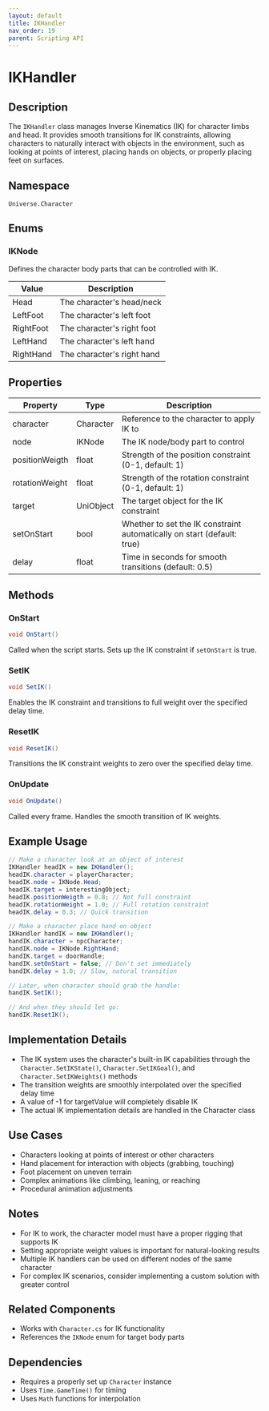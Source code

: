 ```yaml
---
layout: default
title: IKHandler
nav_order: 19
parent: Scripting API
---
```

# IKHandler

## Description
The `IKHandler` class manages Inverse Kinematics (IK) for character limbs and head. It provides smooth transitions for IK constraints, allowing characters to naturally interact with objects in the environment, such as looking at points of interest, placing hands on objects, or properly placing feet on surfaces.

## Namespace
`Universe.Character`

## Enums

### IKNode
Defines the character body parts that can be controlled with IK.

| Value | Description |
|-------|-------------|
| Head | The character's head/neck |
| LeftFoot | The character's left foot |
| RightFoot | The character's right foot |
| LeftHand | The character's left hand |
| RightHand | The character's right hand |

## Properties
| Property | Type | Description |
|----------|------|-------------|
| character | Character | Reference to the character to apply IK to |
| node | IKNode | The IK node/body part to control |
| positionWeigth | float | Strength of the position constraint (0-1, default: 1) |
| rotationWeight | float | Strength of the rotation constraint (0-1, default: 1) |
| target | UniObject | The target object for the IK constraint |
| setOnStart | bool | Whether to set the IK constraint automatically on start (default: true) |
| delay | float | Time in seconds for smooth transitions (default: 0.5) |

## Methods

### OnStart
```csharp
void OnStart()
```
Called when the script starts. Sets up the IK constraint if `setOnStart` is true.

### SetIK
```csharp
void SetIK()
```
Enables the IK constraint and transitions to full weight over the specified delay time.

### ResetIK
```csharp
void ResetIK()
```
Transitions the IK constraint weights to zero over the specified delay time.

### OnUpdate
```csharp
void OnUpdate()
```
Called every frame. Handles the smooth transition of IK weights.

## Example Usage
```csharp
// Make a character look at an object of interest
IKHandler headIK = new IKHandler();
headIK.character = playerCharacter;
headIK.node = IKNode.Head;
headIK.target = interestingObject;
headIK.positionWeigth = 0.8; // Not full constraint
headIK.rotationWeight = 1.0; // Full rotation constraint
headIK.delay = 0.3; // Quick transition

// Make a character place hand on object
IKHandler handIK = new IKHandler();
handIK.character = npcCharacter;
handIK.node = IKNode.RightHand;
handIK.target = doorHandle;
handIK.setOnStart = false; // Don't set immediately
handIK.delay = 1.0; // Slow, natural transition

// Later, when character should grab the handle:
handIK.SetIK();

// And when they should let go:
handIK.ResetIK();
```

## Implementation Details
- The IK system uses the character's built-in IK capabilities through the `Character.SetIKState()`, `Character.SetIKGoal()`, and `Character.SetIKWeights()` methods
- The transition weights are smoothly interpolated over the specified delay time
- A value of -1 for targetValue will completely disable IK
- The actual IK implementation details are handled in the Character class

## Use Cases
- Characters looking at points of interest or other characters
- Hand placement for interaction with objects (grabbing, touching)
- Foot placement on uneven terrain
- Complex animations like climbing, leaning, or reaching
- Procedural animation adjustments

## Notes
- For IK to work, the character model must have a proper rigging that supports IK
- Setting appropriate weight values is important for natural-looking results
- Multiple IK handlers can be used on different nodes of the same character
- For complex IK scenarios, consider implementing a custom solution with greater control

## Related Components
- Works with `Character.cs` for IK functionality
- References the `IKNode` enum for target body parts

## Dependencies
- Requires a properly set up `Character` instance
- Uses `Time.GameTime()` for timing
- Uses `Math` functions for interpolation
